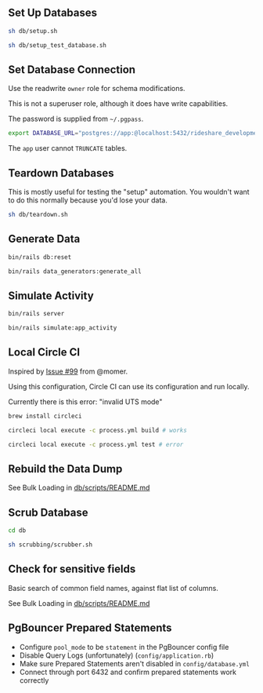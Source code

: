 ## Set Up Databases

```sh
sh db/setup.sh

sh db/setup_test_database.sh
```

## Set Database Connection

Use the readwrite `owner` role for schema modifications.

This is not a superuser role, although it does have write capabilities.

The password is supplied from `~/.pgpass`.

```sh
export DATABASE_URL="postgres://app:@localhost:5432/rideshare_development"
```

The `app` user cannot `TRUNCATE` tables.

## Teardown Databases

This is mostly useful for testing the "setup" automation. You wouldn't want to do this normally because you'd lose your data.

```sh
sh db/teardown.sh
```

## Generate Data

```sh
bin/rails db:reset

bin/rails data_generators:generate_all
```

## Simulate Activity

```sh
bin/rails server

bin/rails simulate:app_activity
```

## Local Circle CI

Inspired by [Issue #99](https://github.com/andyatkinson/rideshare/issues/99) from @momer.

Using this configuration, Circle CI can use its configuration and run locally.

Currently there is this error: "invalid UTS mode"

```sh
brew install circleci

circleci local execute -c process.yml build # works

circleci local execute -c process.yml test # error
```

## Rebuild the Data Dump

See Bulk Loading in [db/scripts/README.md](db/scripts/README.md)

## Scrub Database

```sh
cd db

sh scrubbing/scrubber.sh
```

## Check for sensitive fields

Basic search of common field names, against flat list of columns.

See Bulk Loading in [db/scripts/README.md](db/scripts/README.md)

## PgBouncer Prepared Statements

* Configure `pool_mode` to be `statement` in the PgBouncer config file
* Disable Query Logs (unfortunately) (`config/application.rb`)
* Make sure Prepared Statements aren't disabled in `config/database.yml`
* Connect through port 6432 and confirm prepared statements work correctly
